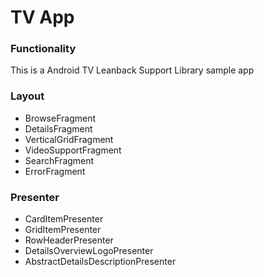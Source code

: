 # TV App

### Functionality
This is a Android TV Leanback Support Library sample app

### Layout
+ BrowseFragment
+ DetailsFragment
+ VerticalGridFragment
+ VideoSupportFragment
+ SearchFragment
+ ErrorFragment

### Presenter
+ CardItemPresenter
+ GridItemPresenter
+ RowHeaderPresenter
+ DetailsOverviewLogoPresenter
+ AbstractDetailsDescriptionPresenter
